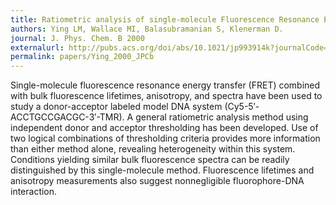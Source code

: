```yaml
---
title: Ratiometric analysis of single-molecule Fluorescence Resonance Energy Transfer using logical combinations of threshold criteria. A study of 12-mer DNA.
authors: Ying LM, Wallace MI, Balasubramanian S, Klenerman D.
journal: J. Phys. Chem. B 2000
externalurl: http://pubs.acs.org/doi/abs/10.1021/jp993914k?journalCode=jpcbfk
permalink: papers/Ying_2000_JPCb
---
```

Single-molecule fluorescence resonance energy transfer (FRET) combined with bulk fluorescence lifetimes, anisotropy, and spectra have been used to study a donor-acceptor labeled model DNA system (Cy5-5′- ACCTGCCGACGC-3′-TMR). A general ratiometric analysis method using independent donor and acceptor thresholding has been developed. Use of two logical combinations of thresholding criteria provides more information than either method alone, revealing heterogeneity within this system. Conditions yielding similar bulk fluorescence spectra can be readily distinguished by this single-molecule method. Fluorescence lifetimes and anisotropy measurements also suggest nonnegligible fluorophore-DNA interaction.